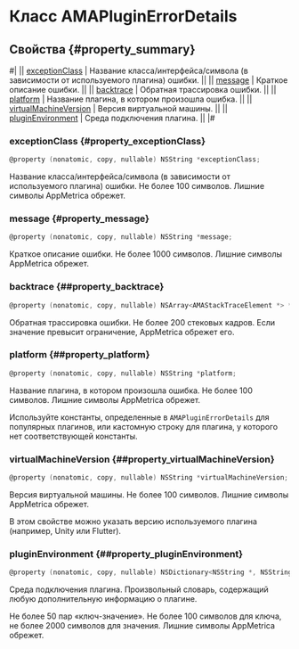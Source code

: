 # Класс AMAPluginErrorDetails

## Свойства {#property_summary}

#|
|| [exceptionClass](#property_exceptionClass) | Название класса/интерфейса/символа (в зависимости от используемого плагина) ошибки. ||
|| [message](#property_message) | Краткое описание ошибки. ||
|| [backtrace](#property_backtrace) | Обратная трассировка ошибки. ||
|| [platform](#property_platform) | Название плагина, в котором произошла ошибка. ||
|| [virtualMachineVersion](#property_virtualMachineVersion) | Версия виртуальной машины. ||
|| [pluginEnvironment](#property_pluginEnvironment) | Среда подключения плагина. ||
|#

### exceptionClass {#property_exceptionClass}

```objectivec translate=no
@property (nonatomic, copy, nullable) NSString *exceptionClass;
```

Название класса/интерфейса/символа (в зависимости от используемого плагина) ошибки. Не более 100 символов. Лишние символы AppMetrica обрежет.

### message {#property_message}

```objectivec translate=no
@property (nonatomic, copy, nullable) NSString *message;
```

Краткое описание ошибки. Не более 1000 символов. Лишние символы AppMetrica обрежет.

### backtrace {##property_backtrace}

```objectivec translate=no
@property (nonatomic, copy, nullable) NSArray<AMAStackTraceElement *> *backtrace;
```

Обратная трассировка ошибки. Не более 200 стековых кадров. Если значение превысит ограничение, AppMetrica обрежет его.

### platform {##property_platform}

```objectivec translate=no
@property (nonatomic, copy, nullable) NSString *platform;
```

Название плагина, в котором произошла ошибка. Не более 100 символов. Лишние символы AppMetrica обрежет.

Используйте константы, определенные в `AMAPluginErrorDetails` для популярных плагинов, или кастомную строку для плагина, у которого нет соответствующей константы. 

### virtualMachineVersion {##property_virtualMachineVersion}

```objectivec translate=no
@property (nonatomic, copy, nullable) NSString *virtualMachineVersion;
```

Версия виртуальной машины. Не более 100 символов. Лишние символы AppMetrica обрежет.

В этом свойстве можно указать версию используемого плагина (например, Unity или Flutter).

### pluginEnvironment {##property_pluginEnvironment}

```objectivec translate=no
@property (nonatomic, copy, nullable) NSDictionary<NSString *, NSString *> *pluginEnvironment;
```

Среда подключения плагина. Произвольный словарь, содержащий любую дополнительную информацию о плагине. 

Не более 50 пар «ключ-значение». Не более 100 символов для ключа, не более 2000 символов для значения. Лишние символы AppMetrica обрежет.
